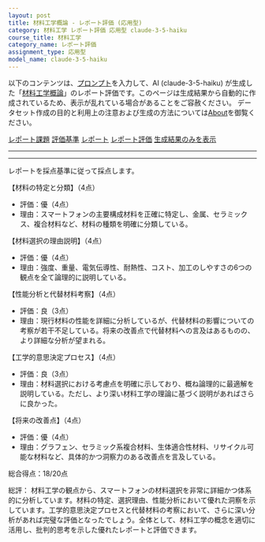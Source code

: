 ```yaml
---
layout: post
title: 材料工学概論 - レポート評価 (応用型)
category: 材料工学 レポート評価 応用型 claude-3-5-haiku
course_title: 材料工学
category_name: レポート評価
assignment_type: 応用型
model_name: claude-3-5-haiku
---
```


以下のコンテンツは、[プロンプト](http://127.0.0.1:8000/generated/材料工学/claude-3-5-haiku/prompt_レポート評価-応用型.md)を入力して、AI (claude-3-5-haiku) が生成した「[材料工学概論](/contents/材料工学/)」のレポート評価です。このページは生成結果から自動的に作成されているため、表示が乱れている場合があることをご容赦ください。
データセット作成の目的と利用上の注意および生成の方法については[About](/About)を御覧ください。

[レポート課題](../レポート課題-応用型)
[評価基準](../評価基準-応用型)
[レポート](../レポート-応用型)
[レポート評価](../レポート評価-応用型)
[生成結果のみを表示](http://127.0.0.1:8000/generated/材料工学/claude-3-5-haiku/レポート評価-応用型.md)
  

***
***
  
レポートを採点基準に従って採点します。

【材料の特定と分類】（4点）
- 評価：優（4点）
- 理由：スマートフォンの主要構成材料を正確に特定し、金属、セラミックス、複合材料など、材料の種類を明確に分類している。

【材料選択の理由説明】（4点）
- 評価：優（4点）
- 理由：強度、重量、電気伝導性、耐熱性、コスト、加工のしやすさの6つの観点を全て論理的に説明している。

【性能分析と代替材料考察】（4点）
- 評価：良（3点）
- 理由：現行材料の性能を詳細に分析しているが、代替材料の影響についての考察が若干不足している。将来の改善点で代替材料への言及はあるものの、より詳細な分析が望まれる。

【工学的意思決定プロセス】（4点）
- 評価：良（3点）
- 理由：材料選択における考慮点を明確に示しており、概ね論理的に最適解を説明している。ただし、より深い材料工学の理論に基づく説明があればさらに良かった。

【将来の改善点】（4点）
- 評価：優（4点）
- 理由：グラフェン、セラミック系複合材料、生体適合性材料、リサイクル可能な材料など、具体的かつ洞察力のある改善点を言及している。

総合得点：18/20点

総評：
材料工学の観点から、スマートフォンの材料選択を非常に詳細かつ体系的に分析しています。材料の特定、選択理由、性能分析において優れた洞察を示しています。工学的意思決定プロセスと代替材料の考察において、さらに深い分析があれば完璧な評価となったでしょう。全体として、材料工学の概念を適切に活用し、批判的思考を示した優れたレポートと評価できます。
